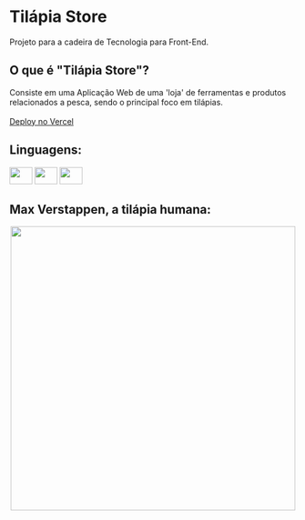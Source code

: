 # Tilápia Store
Projeto para a cadeira de Tecnologia para Front-End.

## O que é "Tilápia Store"?
Consiste em uma Aplicação Web de uma 'loja' de ferramentas e produtos relacionados a pesca, sendo o principal foco em tilápias.
<br>
<br>
[Deploy no Vercel](https://tilapia-store.vercel.app/)

## Linguagens:
<div>
  <img width="40" height="30" src="https://cdn.jsdelivr.net/gh/devicons/devicon/icons/html5/html5-original.svg">
  <img width="40" height="30" src="https://cdn.jsdelivr.net/gh/devicons/devicon/icons/css3/css3-original.svg">
  <img width="40" height="30" src="https://cdn.jsdelivr.net/gh/devicons/devicon/icons/bootstrap/bootstrap-original.svg">
</div>

## Max Verstappen, a tilápia humana:
<div align="center">
  <a href="#">
  <img width="500" src="https://cdn6.campograndenews.com.br/uploads/noticias/2023/04/01/d8a786b51eedc89dba325bf4f55ebb1fefb60c6c.JPG">  
</div>
